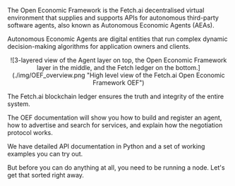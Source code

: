 The Open Economic Framework is the Fetch.ai decentralised virtual environment that supplies and supports APIs for autonomous third-party software agents, also known as Autonomous Economic Agents (AEAs).

Autonomous Economic Agents are digital entities that run complex dynamic decision-making algorithms for application owners and clients.

<center>
![3-layered view of the Agent layer on top, the Open Economic Framework layer in the middle, and the Fetch ledger on the bottom.](./img/OEF_overview.png "High level view of the Fetch.ai Open Economic Framework OEF")
</center>

The Fetch.ai blockchain ledger ensures the truth and integrity of the entire system.

The OEF documentation will show you how to build and register an agent, how to advertise and search for services, and explain how the negotiation protocol works.

We have detailed API documentation in Python and a set of working examples you can try out.

But before you can do anything at all, you need to be running a node. Let's get that sorted right away.


<br/>




